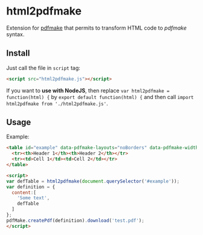 # html2pdfmake

Extension for [pdfmake](https://github.com/bpampuch/pdfmake) that permits to transform HTML code to *pdfmake* syntax.

## Install

Just call the file in `script` tag:
```html
<script src="html2pdfmake.js"></script>
```

If you want to **use with NodeJS**, then replace `var html2pdfmake = function(html) {` by `export default function(html) {` and then call `import html2pdfmake from './html2pdfmake.js'`.

## Usage

Example:
```html
<table id="example" data-pdfmake-layouts="noBorders" data-pdfmake-widths="50,'*'">
  <tr><th>Header 1</th><th>Header 2</th></tr>
  <tr><td>Cell 1</td><td>Cell 2</td></tr>
</table>

<script>
var defTable = html2pdfmake(document.querySelector('#example'));
var definition = {
  content:[
    'Some text',
    defTable
  ]
};
pdfMake.createPdf(definition).download('test.pdf');
</script>
```
